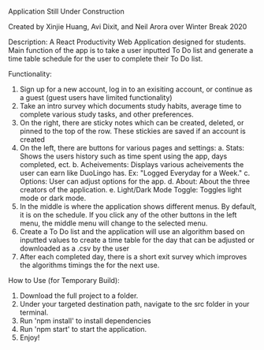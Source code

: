 Application Still Under Construction

Created by Xinjie Huang, Avi Dixit, and Neil Arora over Winter Break 2020

Description: 
A React Productivity Web Application designed for students. Main function of the app is to take a user inputted To Do list and generate a time table schedule for the user to complete their To Do list. 

Functionality:
1. Sign up for a new account, log in to an exisiting account, or continue as a guest (guest users have limited functionality)
2. Take an intro survey which documents study habits, average time to complete various study tasks, and other preferences.
3. On the right, there are sticky notes which can be created, deleted, or pinned to the top of the row. These stickies are saved if an account is created
4. On the left, there are buttons for various pages and settings:
   a. Stats: Shows the users history such as time spent using the app, days completed, ect.
   b. Acheivements: Displays various acheivements the user can earn like DuoLingo has. Ex: "Logged Everyday for a Week."
   c. Options: User can adjust options for the app.
   d. About: About the three creators of the application.
   e. Light/Dark Mode Toggle: Toggles light mode or dark mode.
5. In the middle is where the application shows different menus. By default, it is on the schedule. If you click any of the other buttons in the left menu, the middle menu will    change to the selected menu.
6. Create a To Do list and the application will use an algorithm based on inputted values to create a time table for the day that can be adjusted or downloaded as a .csv by the user
7. After each completed day, there is a short exit survey which improves the algorithms timings the for the next use.


How to Use (for Temporary Build):
1. Download the full project to a folder. 
2. Under your targeted destination path, navigate to the src folder in your terminal. 
3. Run 'npm install' to install dependencies
4. Run 'npm start' to start the application.
5. Enjoy!

